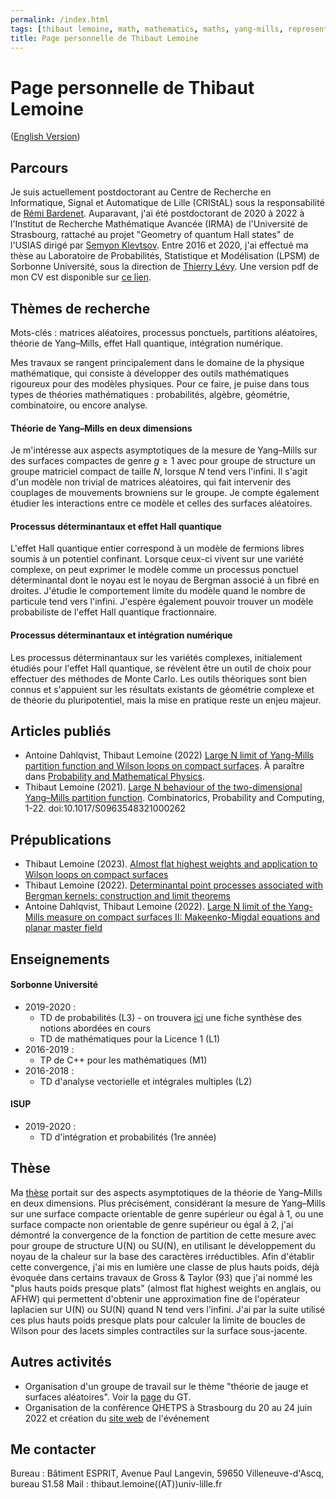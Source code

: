 ```yaml
---
permalink: /index.html
tags: [thibaut lemoine, math, mathematics, maths, yang-mills, representation theory, mathematical physics, probability]
title: Page personnelle de Thibaut Lemoine
---
```

<head>
  <meta name="description" content="Page personnelle de Thibaut Lemoine">
  <meta name="keywords" content="Thibaut Lemoine, math, mathematics, maths, Yang-Mills, representation theory, mathematical physics, probability">
  <meta name="author" content="Thibaut Lemoine">
</head>
  
# Page personnelle de Thibaut Lemoine 

([English Version](https://thibaut-lemoine.github.io/indexEN.html))

## Parcours

Je suis actuellement postdoctorant au Centre de Recherche en Informatique, Signal et Automatique de Lille (CRIStAL) sous la responsabilité de [Rémi Bardenet](https://rbardenet.github.io/). Auparavant, j'ai été postdoctorant de 2020 à 2022 à l'Institut de Recherche Mathématique Avancée (IRMA) de l'Université de Strasbourg, rattaché au projet "Geometry of quantum Hall states" de l'USIAS dirigé par [Semyon Klevtsov](https://irma.math.unistra.fr/~klevtsov/). Entre 2016 et 2020, j'ai effectué ma thèse au Laboratoire de Probabilités, Statistique et Modélisation (LPSM) de Sorbonne Université, sous la direction de [Thierry Lévy](https://www.lpsm.paris/users/levyt/index). Une version pdf de mon CV est disponible sur [ce lien](/CV_FR.pdf).

## Thèmes de recherche

Mots-clés : matrices aléatoires, processus ponctuels, partitions aléatoires, théorie de Yang–Mills, effet Hall quantique, intégration numérique.

Mes travaux se rangent principalement dans le domaine de la physique mathématique, qui consiste à développer des outils mathématiques rigoureux pour des modèles physiques. Pour ce faire, je puise dans tous types de théories mathématiques : probabilités, algèbre, géométrie, combinatoire, ou encore analyse.

#### Théorie de Yang–Mills en deux dimensions
Je m'intéresse aux aspects asymptotiques de la mesure de Yang–Mills sur des surfaces compactes de genre $g\geq 1$ avec pour groupe de structure un groupe matriciel compact de taille $N$, lorsque $N$ tend vers l'infini. Il s'agit d'un modèle non trivial de matrices aléatoires, qui fait intervenir des couplages de mouvements browniens sur le groupe. Je compte également étudier les interactions entre ce modèle et celles des surfaces aléatoires.

#### Processus déterminantaux et effet Hall quantique

L'effet Hall quantique entier correspond à un modèle de fermions libres soumis à un potentiel confinant. Lorsque ceux-ci vivent sur une variété complexe, on peut exprimer le modèle comme un processus ponctuel déterminantal dont le noyau est le noyau de Bergman associé à un fibré en droites. J'étudie le comportement limite du modèle quand le nombre de particule tend vers l'infini. J'espère également pouvoir trouver un modèle probabiliste de l'effet Hall quantique fractionnaire.

#### Processus déterminantaux et intégration numérique

Les processus déterminantaux sur les variétés complexes, initialement étudiés pour l'effet Hall quantique, se révèlent être un outil de choix pour effectuer des méthodes de Monte Carlo. Les outils théoriques sont bien connus et s'appuient sur les résultats existants de géométrie complexe et de théorie du pluripotentiel, mais la mise en pratique reste un enjeu majeur.

## Articles publiés

- Antoine Dahlqvist, Thibaut Lemoine (2022) [Large N limit of Yang-Mills partition function and Wilson loops on compact surfaces](https://arxiv.org/abs/2201.05882). À paraître dans [Probability and Mathematical Physics](https://msp.org/soon/coming.php?jpath=pmp).
- Thibaut Lemoine (2021). [Large N behaviour of the two-dimensional Yang–Mills partition function](https://www.cambridge.org/core/journals/combinatorics-probability-and-computing/article/abs/large-n-behaviour-of-the-twodimensional-yangmills-partition-function/68E2F00A42AF7D162D81879A8E80B664). Combinatorics, Probability and Computing, 1-22. doi:10.1017/S0963548321000262

## Prépublications

- Thibaut Lemoine (2023). [Almost flat highest weights and application to Wilson loops on compact surfaces](https://arxiv.org/abs/2303.11286)
- Thibaut Lemoine (2022). [Determinantal point processes associated with Bergman kernels: construction and limit theorems](https://arxiv.org/abs/2211.06955)
- Antoine Dahlqvist, Thibaut Lemoine (2022). [Large N limit of the Yang-Mills measure on compact surfaces II: Makeenko-Migdal equations and planar master field](https://arxiv.org/abs/2201.05886)


## Enseignements

#### Sorbonne Université

- 2019-2020 :
  - TD de probabilités (L3) - on trouvera [ici](/Synthese_Cours_290.pdf) une fiche synthèse des notions abordées en cours
  - TD de mathématiques pour la Licence 1 (L1)
- 2016-2019 :
  - TP de C++ pour les mathématiques (M1)
- 2016-2018 :
  - TD d'analyse vectorielle et intégrales multiples (L2)

#### ISUP

- 2019-2020 :
  - TD d'intégration et probabilités (1re année)

## Thèse

Ma [thèse](https://tel.archives-ouvertes.fr/tel-03096870v1) portait sur des aspects asymptotiques de la théorie de Yang–Mills en deux dimensions. Plus précisément, considérant la mesure de Yang–Mills sur une surface compacte orientable de genre supérieur ou égal à 1, ou une surface compacte non orientable de genre supérieur ou égal à 2, j'ai démontré la convergence de la fonction de partition de cette mesure avec pour groupe de structure U(N) ou SU(N), en utilisant le développement du noyau de la chaleur sur la base des caractères irréductibles. Afin d'établir cette convergence, j'ai mis en lumière une classe de plus hauts poids, déjà évoquée dans certains travaux de Gross & Taylor (93) que j'ai nommé les "plus hauts poids presque plats" (almost flat highest weights en anglais, ou AFHW) qui permettent d'obtenir une approximation fine de l'opérateur laplacien sur U(N) ou SU(N) quand N tend vers l'infini. J'ai par la suite utilisé ces plus hauts poids presque plats pour calculer la limite de boucles de Wilson pour des lacets simples contractiles sur la surface sous-jacente.

## Autres activités

- Organisation d'un groupe de travail sur le thème "théorie de jauge et surfaces aléatoires". Voir la [page](/gt_2023.html) du GT.
- Organisation de la conférence QHETPS à Strasbourg du 20 au 24 juin 2022 et création du [site web](https://qhetps.pages.math.unistra.fr/) de l'événement

## Me contacter

Bureau : Bâtiment ESPRIT, Avenue Paul Langevin, 59650 Villeneuve-d'Ascq, bureau S1.58
Mail : thibaut.lemoine((AT))univ-lille.fr
